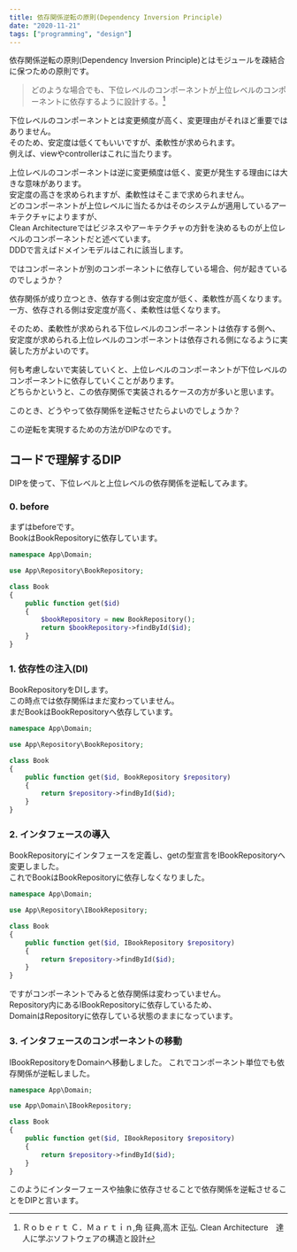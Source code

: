 ```yaml
---
title: 依存関係逆転の原則(Dependency Inversion Principle)
date: "2020-11-21"
tags: ["programming", "design"]
---
```


依存関係逆転の原則(Dependency Inversion Principle)とはモジュールを疎結合に保つための原則です。

> どのような場合でも、下位レベルのコンポーネントが上位レベルのコンポーネントに依存するように設計する。[^1]

下位レベルのコンポーネントとは変更頻度が高く、変更理由がそれほど重要ではありません。  
そのため、安定度は低くてもいいですが、柔軟性が求められます。  
例えば、viewやcontrollerはこれに当たります。  

上位レベルのコンポーネントは逆に変更頻度は低く、変更が発生する理由には大きな意味があります。  
安定度の高さを求められますが、柔軟性はそこまで求められません。  
どのコンポーネントが上位レベルに当たるかはそのシステムが適用しているアーキテクチャによりますが、  
Clean Architectureではビジネスやアーキテクチャの方針を決めるものが上位レベルのコンポーネントだと述べています。  
DDDで言えばドメインモデルはこれに該当します。

ではコンポーネントが別のコンポーネントに依存している場合、何が起きているのでしょうか？

依存関係が成り立つとき、依存する側は安定度が低く、柔軟性が高くなります。  
一方、依存される側は安定度が高く、柔軟性は低くなります。

そのため、柔軟性が求められる下位レベルのコンポーネントは依存する側へ、  
安定度が求められる上位レベルのコンポーネントは依存される側になるように実装した方がよいのです。

何も考慮しないで実装していくと、上位レベルのコンポーネントが下位レベルのコンポーネントに依存していくことがあります。  
どちらかというと、この依存関係で実装されるケースの方が多いと思います。

このとき、どうやって依存関係を逆転させたらよいのでしょうか？

この逆転を実現するための方法がDIPなのです。

## コードで理解するDIP

DIPを使って、下位レベルと上位レベルの依存関係を逆転してみます。

### 0. before

まずはbeforeです。  
BookはBookRepositoryに依存しています。

```php
namespace App\Domain;

use App\Repository\BookRepository;

class Book
{
    public function get($id)
    {
        $bookRepository = new BookRepository();
        return $bookRepository->findById($id);
    }
}
```

### 1. 依存性の注入(DI)

BookRepositoryをDIします。  
この時点では依存関係はまだ変わっていません。  
まだBookはBookRepositoryへ依存しています。

```php
namespace App\Domain;

use App\Repository\BookRepository;

class Book
{
    public function get($id, BookRepository $repository)
    {
        return $repository->findById($id);
    }
}
```

### 2. インタフェースの導入

BookRepositoryにインタフェースを定義し、getの型宣言をIBookRepositoryへ変更しました。  
これでBookはBookRepositoryに依存しなくなりました。  

```php
namespace App\Domain;

use App\Repository\IBookRepository;

class Book
{
    public function get($id, IBookRepository $repository)
    {
        return $repository->findById($id);
    }
}
```

ですがコンポーネントでみると依存関係は変わっていません。  
Repository内にあるIBookRepositoryに依存しているため、  
DomainはRepositoryに依存している状態のままになっています。

### 3. インタフェースのコンポーネントの移動

IBookRepositoryをDomainへ移動しました。
これでコンポーネント単位でも依存関係が逆転しました。

```php
namespace App\Domain;

use App\Domain\IBookRepository;

class Book
{
    public function get($id, IBookRepository $repository)
    {
        return $repository->findById($id);
    }
}
```

このようにインターフェースや抽象に依存させることで依存関係を逆転させることをDIPと言います。

[^1]: Ｒｏｂｅｒｔ Ｃ．Ｍａｒｔｉｎ,角 征典,高木 正弘. Clean Architecture　達人に学ぶソフトウェアの構造と設計
